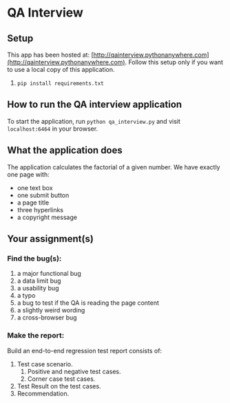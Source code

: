 # QA Interview

## Setup

This app has been hosted at: [http://qainterview.pythonanywhere.com](http://qainterview.pythonanywhere.com). Follow this setup only if you want to use a local copy of this application. 

1. `pip install requirements.txt`


## How to run the QA interview application

To start the application, run `python qa_interview.py` and visit `localhost:6464` in your browser.


## What the application does

The application calculates the factorial of a given number. We have exactly one page with:

* one text box 
* one submit button
* a page title 
* three hyperlinks 
* a copyright message

## Your assignment(s)

### Find the bug(s):

1. a major functional bug
2. a data limit bug
3. a usability bug
4. a typo
5. a bug to test if the QA is reading the page content
6. a slightly weird wording
7. a cross-browser bug

### Make the report:

Build an end-to-end regression test report consists of:
1. Test case scenario.
   1. Positive and negative test cases.
   2. Corner case test cases.
2. Test Result on the test cases.
3. Recommendation.
   